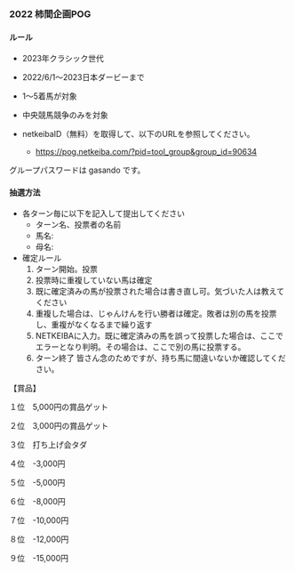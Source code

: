### 2022 柿間企画POG

#### ルール
* 2023年クラシック世代
* 2022/6/1～2023日本ダービーまで
* 1～5着馬が対象
* 中央競馬競争のみを対象

* netkeibaID（無料）を取得して、以下のURLを参照してください。
   * https://pog.netkeiba.com/?pid=tool_group&group_id=90634

グループパスワードは gasando です。

#### 抽選方法
* 各ターン毎に以下を記入して提出してください
  * ターン名、投票者の名前
  * 馬名:
  * 母名:
* 確定ルール
  1. ターン開始。投票   
  1. 投票時に重複していない馬は確定
    2. 既に確定済みの馬が投票された場合は書き直し可。気づいた人は教えてください 
  3. 重複した場合は、じゃんけんを行い勝者は確定。敗者は別の馬を投票し、重複がなくなるまで繰り返す
  4. NETKEIBAに入力。既に確定済みの馬を誤って投票した場合は、ここでエラーとなり判明。その場合は、ここで別の馬に投票する。
  5. ターン終了
皆さん念のためですが、持ち馬に間違いないか確認してください。

 

【賞品】

１位　5,000円の賞品ゲット

２位　3,000円の賞品ゲット

３位　打ち上げ会タダ

４位　-3,000円

５位　-5,000円

６位　-8,000円

７位　-10,000円

８位　-12,000円

９位　-15,000円
